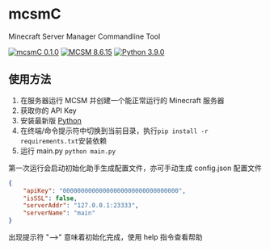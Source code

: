 # mcsmC
Minecraft Server Manager Commandline Tool

[![mcsmC 0.1.0](https://img.shields.io/badge/mcsmC-0.1.0-brightgreen)](https://github.com/KYLN24/mcsmC)
[![MCSM 8.6.15](https://img.shields.io/badge/MCSM-8.6.15-yellow)](http://mcsm.suwings.top)
[![Python 3.9.0](https://img.shields.io/badge/Python-3.9.0-blue)](https://www.python.org/downloads/release/python-390/)

## 使用方法
1. 在服务器运行 MCSM 并创建一个能正常运行的 Minecraft 服务器
2. 获取你的 API Key
3. 安装最新版 [Python](https://www.python.org/)
4. 在终端/命令提示符中切换到当前目录，执行`pip install -r requirements.txt`安装依赖
5. 运行 main.py `python main.py`

第一次运行会启动初始化助手生成配置文件，亦可手动生成 config.json 配置文件

```json
{
    "apiKey": "00000000000000000000000000000000",
    "isSSL": false,
    "serverAddr": "127.0.0.1:23333",
    "serverName": "main"
}
```

出现提示符 "-->" 意味着初始化完成，使用 help 指令查看帮助
